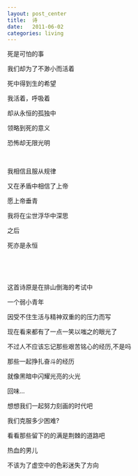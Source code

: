 ```yaml
---
layout: post_center
title:  诗
date:   2011-06-02
categories: living
---
```




死是可怕的事­

我们却为了不渺小而活着­

死中得到生的希望­

我活着，呼吸着­

却从永恒的孤独中­

领略到死的意义­

恐怖却无限光明­

­

我相信且服从规律­

又在矛盾中相信了上帝­

愿上帝垂青­

我将在尘世浮华中深思­

之后­

死亦是永恒­

­

­

 

这首诗原是在排山倒海的考试中­

一个弱小青年­

因受不住生活与精神双重的的压力而写­

现在看来都有了一点一笑以嗤之的眼光了­

不过人不应该忘记那些艰苦铭心的经历­,不是吗

那些一起挣扎奋斗的经历­

就像黑暗中闪耀光亮的火光

回味...

想想我们一起努力刻画的时代­吧

我们克服多少困难?

看看那些留下的的满是荆棘的道路­吧

热血的男儿­

不该为了虚空中的色彩迷失了方向
